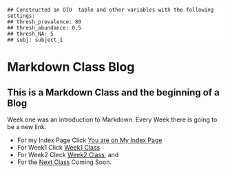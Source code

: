 
<pre><span style="display:block; background-color:white"><code>## Constructed an OTU  table and other variables with the following settings:
## thresh_prevalence: 80
## thresh_abundance: 0.5
## thresh_NA: 5
## subj: subject_1
</code></span></pre>
 
# Markdown Class Blog
## This is a Markdown Class and the beginning of a Blog

Week one was an introduction to Markdown. Every Week there is going to be a new link.

* For my Index Page Click [You are on My Index Page](./index.md)
* For Week1 Click [Week1 Class](./week1.md)
* For Week2 Cleck [Week2 Class](./week2.md), and 
* For the [Next Class](./week3.md) Coming Soon.
 

